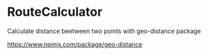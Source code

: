 # RouteCalculator

Calculate distance beetween two points with geo-distance package

https://www.npmjs.com/package/geo-distance